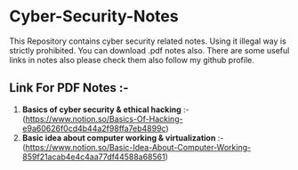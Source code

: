 # Cyber-Security-Notes
This Repository contains cyber security related notes.
Using it illegal way is strictly prohibited.
You can download .pdf notes also.
There are some useful links in notes also please check them also follow my github profile.


## Link For PDF Notes :-
1. **Basics of cyber security & ethical hacking** :- (https://www.notion.so/Basics-Of-Hacking-e9a60626f0cd4b44a2f98ffa7eb4899c)
2. **Basic idea about computer working & virtualization** :- (https://www.notion.so/Basic-Idea-About-Computer-Working-859f21acab4e4c4aa77df44588a68561)
 

